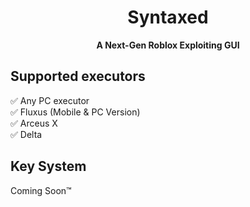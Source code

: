 <div align="center">
  
  # Syntaxed
  
  **A Next-Gen Roblox Exploiting GUI**

</div>

## Supported executors
✅ Any PC executor <br>
✅ Fluxus (Mobile & PC Version)<br>
✅ Arceus X<br>
✅ Delta

## Key System
Coming Soon™️
